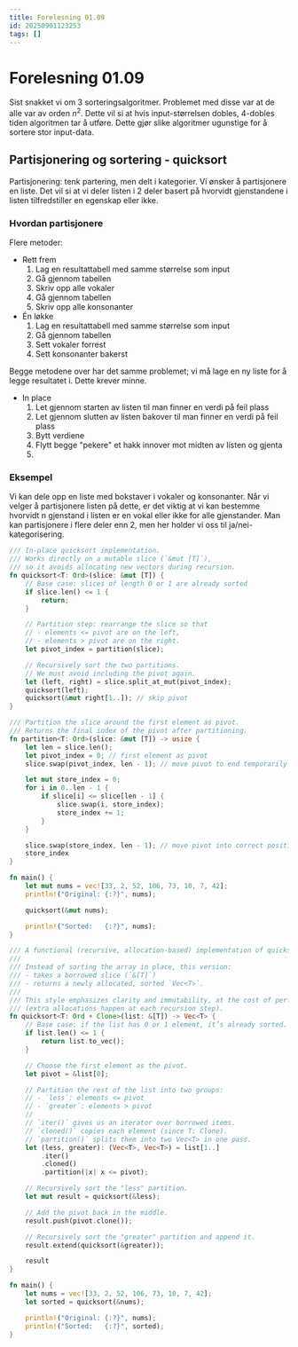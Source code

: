 ```yaml
---
title: Forelesning 01.09
id: 20250901123253
tags: []
---
```


# Forelesning 01.09
Sist snakket vi om 3 sorteringsalgoritmer. Problemet med disse var at de alle var av orden $n^2$. Dette vil si at hvis input-størrelsen dobles, 4-dobles tiden algoritmen tar å utføre. Dette gjør slike algoritmer ugunstige for å sortere stor input-data.

## Partisjonering og sortering - quicksort
Partisjonering: tenk partering, men delt i kategorier.
Vi ønsker å partisjonere en liste. Det vil si at vi deler listen i 2 deler basert på hvorvidt gjenstandene i listen tilfredstiller en egenskap eller ikke.

### Hvordan partisjonere
Flere metoder:
- Rett frem
    1. Lag en resultattabell med samme størrelse som input
    2. Gå gjennom tabellen
    3. Skriv opp alle vokaler
    4. Gå gjennom tabellen
    5. Skriv opp alle konsonanter
- Én løkke
    1. Lag en resultattabell med samme størrelse som input 
    2. Gå gjennom tabellen
    3. Sett vokaler forrest
    4. Sett konsonanter bakerst

Begge metodene over har det samme problemet; vi må lage en ny liste for å legge resultatet i. Dette krever minne.
- In place
    1. Let gjennom starten av listen til man finner en verdi på feil plass
    2. Let gjennom slutten av listen bakover til man finner en verdi på feil plass
    3. Bytt verdiene
    4. Flytt begge "pekere" et hakk innover mot midten av listen og gjenta
    5. 

### Eksempel
Vi kan dele opp en liste med bokstaver i vokaler og konsonanter.
Når vi velger å partisjonere listen på dette, er det viktig at vi kan bestemme hvorvidt n gjenstand i listen er en vokal eller ikke for alle gjenstander. Man kan partisjonere i flere deler enn 2, men her holder vi oss til ja/nei-kategorisering.

```rust
/// In-place quicksort implementation.
/// Works directly on a mutable slice (`&mut [T]`),
/// so it avoids allocating new vectors during recursion.
fn quicksort<T: Ord>(slice: &mut [T]) {
    // Base case: slices of length 0 or 1 are already sorted
    if slice.len() <= 1 {
        return;
    }

    // Partition step: rearrange the slice so that
    // - elements <= pivot are on the left,
    // - elements > pivot are on the right.
    let pivot_index = partition(slice);

    // Recursively sort the two partitions.
    // We must avoid including the pivot again.
    let (left, right) = slice.split_at_mut(pivot_index);
    quicksort(left);
    quicksort(&mut right[1..]); // skip pivot
}

/// Partition the slice around the first element as pivot.
/// Returns the final index of the pivot after partitioning.
fn partition<T: Ord>(slice: &mut [T]) -> usize {
    let len = slice.len();
    let pivot_index = 0; // first element as pivot
    slice.swap(pivot_index, len - 1); // move pivot to end temporarily

    let mut store_index = 0;
    for i in 0..len - 1 {
        if slice[i] <= slice[len - 1] {
            slice.swap(i, store_index);
            store_index += 1;
        }
    }

    slice.swap(store_index, len - 1); // move pivot into correct position
    store_index
}

fn main() {
    let mut nums = vec![33, 2, 52, 106, 73, 10, 7, 42];
    println!("Original: {:?}", nums);

    quicksort(&mut nums);

    println!("Sorted:   {:?}", nums);
}

```

```rust
/// A functional (recursive, allocation-based) implementation of quicksort.
/// 
/// Instead of sorting the array in place, this version:
/// - takes a borrowed slice (`&[T]`)
/// - returns a newly allocated, sorted `Vec<T>`.
/// 
/// This style emphasizes clarity and immutability, at the cost of performance
/// (extra allocations happen at each recursion step).
fn quicksort<T: Ord + Clone>(list: &[T]) -> Vec<T> {
    // Base case: if the list has 0 or 1 element, it’s already sorted.
    if list.len() <= 1 {
        return list.to_vec();
    }

    // Choose the first element as the pivot.
    let pivot = &list[0];

    // Partition the rest of the list into two groups:
    // - `less`: elements <= pivot
    // - `greater`: elements > pivot
    //
    // `iter()` gives us an iterator over borrowed items.
    // `cloned()` copies each element (since T: Clone).
    // `partition()` splits them into two Vec<T> in one pass.
    let (less, greater): (Vec<T>, Vec<T>) = list[1..]
        .iter()
        .cloned()
        .partition(|x| x <= pivot);

    // Recursively sort the "less" partition.
    let mut result = quicksort(&less);

    // Add the pivot back in the middle.
    result.push(pivot.clone());

    // Recursively sort the "greater" partition and append it.
    result.extend(quicksort(&greater));

    result
}

fn main() {
    let nums = vec![33, 2, 52, 106, 73, 10, 7, 42];
    let sorted = quicksort(&nums);

    println!("Original: {:?}", nums);
    println!("Sorted:   {:?}", sorted);
}
```
